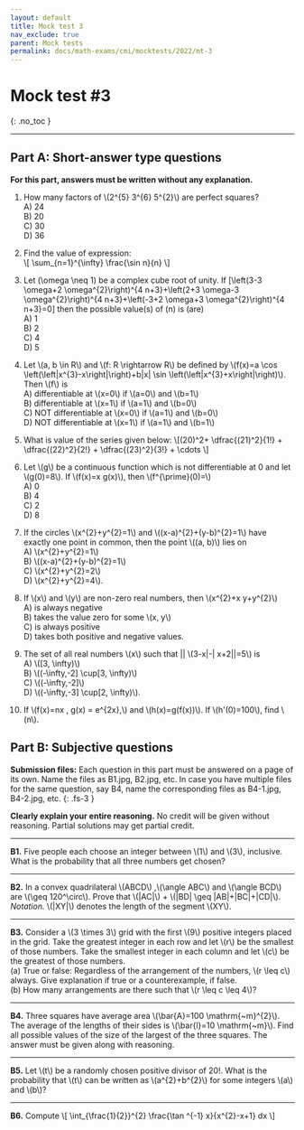 ```yaml
---
layout: default
title: Mock test 3
nav_exclude: true
parent: Mock tests
permalink: docs/math-exams/cmi/mocktests/2022/mt-3
---
```



#  Mock test #3
{: .no_toc }

---

<!---
### Instructions

- You are responsible for keeping time. Email all your solutions by 17:05 Hrs IST.
- Write your answers with a dark pen on white paper.
- Find an email from me with the subject line 'CMI Tomato: Third mock test of 2022'. Send your solutions (images) as replies to this email.
- Adjust/Reduce the resolution of the camera so that each image is less than 500 KB in size.
- As per the rules of CMI entrance exam, a simple calculator may be used.
- Total marks: 100 (10x4=40 for Part A + 6x10=60 for Part B)
{: .bg-grey-lt-000 .p-6 }


**For students who miss the live test**<br>
Self-administer the mock test and email your solutions before 9 April, 23:59 Hrs IST. Your solutions will be evaluated
but marks won't be counted for official use in the future. Solutions submitted after 9 April, 23:59 Hrs will not be evaluated.
{: .bg-grey-lt-000 .p-6 }

---
--->

## Part A: Short-answer type questions

**For this part, answers must be written without any explanation.**



<ol>


<li>
<p>
How many factors of \(2^{5} 3^{6} 5^{2}\) are perfect squares?<br>
A) 24<br>
B) 20<br>
C) 30<br>
D) 36<br>
</p>
</li>

<!--
Madhava 2018.
-->

<li>
<p>
Find the value of expression:<br>
\[ \sum_{n=1}^{\infty} \frac{\sin n}{n} \]
</p>
</li>

<li>
<p>

 Let \(\omega \neq 1\) be a complex cube root of unity. If
\[\left(3-3 \omega+2 \omega^{2}\right)^{4 n+3}+\left(2+3 \omega-3 \omega^{2}\right)^{4 n+3}+\left(-3+2 \omega+3 \omega^{2}\right)^{4 n+3}=0\]
then the possible value(s) of \(n\) is (are)<br>
A) 1 <br>
B) 2 <br>
C) 4 <br>
D) 5 <br>

</p>
</li>


<li>
<p>
Let \(a, b \in R\) and \(f: R \rightarrow R\) be defined by \(f(x)=a \cos \left(\left|x^{3}-x\right|\right)+b|x| \sin \left(\left|x^{3}+x\right|\right)\). Then \(f\) is<br>
A) differentiable at \(x=0\) if \(a=0\) and \(b=1\)<br>
B) differentiable at \(x=1\) if \(a=1\) and \(b=0\)<br>
C) NOT differentiable at \(x=0\) if \(a=1\) and \(b=0\)<br>
D) NOT differentiable at \(x=1\) if \(a=1\) and \(b=1\)

</p>
</li>


<!--
<i>Prob. 2 and 3 from JEE '14 and '16.</i>
-->

<li>
<p>
What is value of the series given below:
\[(20)^2+ \dfrac{(21)^2}{1!} + \dfrac{(22)^2}{2!} + \dfrac{(23)^2}{3!} + \cdots \]
</p>
</li>

<!--
Raghav
Next four from Madhava 2018.
-->

<li>
<p> Let \(g\) be a continuous function which is not differentiable at 0 and let \(g(0)=8\). If \(f(x)=x g(x)\), then \(f^{\prime}(0)=\)<br>
A) 0<br>
B) 4<br>
C) 2<br>
D) 8<br>
</p>
</li>

<li>
<p>If the circles \(x^{2}+y^{2}=1\) and \((x-a)^{2}+(y-b)^{2}=1\) have exactly one point in common, then the point \((a, b)\) lies on<br>
A) \(x^{2}+y^{2}=1\)<br>
B) \((x-a)^{2}+(y-b)^{2}=1\)<br>
C) \(x^{2}+y^{2}=2\)<br>
D) \(x^{2}+y^{2}=4\).<br>
</p>
</li>

<li>
<p> If \(x\) and \(y\) are non-zero real numbers, then \(x^{2}+x y+y^{2}\)<br>
A) is always negative<br>
B) takes the value zero for some \(x, y\)<br>
C) is always positive<br>
D) takes both positive and negative values.<br>
</p>
</li>

<li>
<p> The set of all real numbers \(x\) such that || \(3-x|-| x+2||=5\) is<br>
A) \([3, \infty)\)<br>
В) \((-\infty,-2] \cup[3, \infty)\)<br>
C) \((-\infty,-2]\)<br>
D) \((-\infty,-3] \cup[2, \infty)\).<br>
</p>
</li>



<li>
<p>
If \(f(x)=nx , g(x) = e^{2x},\) and \(h(x)=g(f(x))\). If  \(h'(0)=100\), find \(n\).
</p>
</li>

<!--
Raghav B6.
Answer is 50.
If \(f(x)=n x, g(x)=e^{2 x}\) and \(h(x)=g(f(x))\), then \(h(x)=e^{2(n x)}\). The derivative of \(h(x)\) is \(2 n \cdot e^{2 n x}\), by the chain rule. Then, plugging in 0 for \(x\) gets us \(2 n=100\), so \(n=50\).
-->




</ol>

## Part B: Subjective questions

**Submission files:** Each question in this part must be answered on a page of its own. Name the files as B1.jpg, B2.jpg, etc. In case you have multiple files
for the same question, say B4, name the corresponding files as B4-1.jpg, B4-2.jpg, etc.
{: .fs-3 }


**Clearly explain your entire reasoning.** No credit will be given without reasoning. Partial solutions may get partial credit.


---

<p><b>B1.</b> 
Five people each choose an integer between \(1\) and \(3\), inclusive. What is the probability that all three numbers get chosen?
</p>

---




<p><b>B2.</b> 
In a convex quadrilateral \(ABCD\) ,\(\angle ABC\) and \(\angle BCD\) are \(\geq 120^\circ\). Prove that \(|AC|\) + \(|BD| \geq |AB|+|BC|+|CD|\). <i>Notation. </i> \(|XY|\) denotes the length of the segment \(XY\).
</p>


---

<p><b>B3.</b> Consider a \(3 \times 3\) grid with the first \(9\) positive integers placed in the grid. Take the greatest integer in each row and let \(r\) be the smallest of those numbers. Take the smallest integer in each
column and let \(c\) be the greatest of those numbers.<br>
(a) True or false: Regardless of the arrangement of the numbers, \(r \leq c\) always. Give explanation if true or a counterexample, if false.<br>
(b) How many arrangements are there such that \(r \leq c \leq 4\)?
</p>


---

<p><b>B4.</b>
Three squares have average area \(\bar{A}=100 \mathrm{~m}^{2}\). The average of the lengths of their sides is \(\bar{l}=10 \mathrm{~m}\). Find all possible values of
the size of the largest of the three squares. The answer must be given along with reasoning.
</p>


<!--
Solution. Let $x$ be the length of the side of a square, and let the probability of $x$ be $1 / 3,1 / 3,1 / 3$ over the three lengths $l_{1}, l_{2}, l_{3}$. Then the information that we have is that $\mathcal{E}[x]=10$ and $\mathcal{E}[f(x)]=100$, where $f(x)=x^{2}$ is the function mapping lengths to areas. This is a strictly convex $\sim$ function. We notice that the equality $\mathcal{E}[f(x)]=f(\mathcal{E}[x])$ holds, therefore $x$ is a constant, and the three lengths must all be equal. The area of the largest square is $100 \mathrm{~m}^{2}$.
-->


---

<p><b>B5.</b> Let \(t\) be a randomly chosen positive divisor of 20!. What is the probability that \(t\) can be written as \(a^{2}+b^{2}\) for some integers \(a\) and \(b\)?
</p>


<!--
SMT 2021 and 2011 below
Answer: $\frac{5}{54}$
Solution: The choice $k$ can be written as the sum of two squares if and only if every prime $p \equiv 3(\bmod 4)$ appears to an even power in the prime factorization of $k$. The primes $p \leq 20$ with $p \equiv 3(\bmod 4)$ are $3,7,11$, and 19. Also, $20 !=3^{8} \cdot 7^{2} \cdot 11^{1} \cdot 19^{1} \cdot k$ where $k$ is not divisible by any of these primes. Therefore, a randomly positive divisor of 20 ! has prime factorization $3^{a} \cdot 7^{b} \cdot 11^{c} \cdot 19^{d} \cdot l$ where $l$ is not divisible by any of these primes, $a \in[0,8], a \in[0,2], a \in[0,1]$, $a \in[0,1]$. Furthermore $a, b, c$, and $d$ take on the possible values with equally likelihood and independently of each other. It suffices to compute the probability that $a, b, c$, and $d$ are all even which is $\left(\frac{5}{9}\right)\left(\frac{2}{3}\right)\left(\frac{1}{2}\right)\left(\frac{1}{2}\right)=\frac{5}{54}$.
-->

---


<p><b>B6.</b> Compute \[ \int_{\frac{1}{2}}^{2} \frac{\tan ^{-1} x}{x^{2}-x+1} dx \]
</p>


